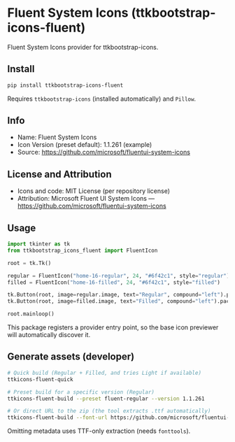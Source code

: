 # Fluent System Icons (ttkbootstrap-icons-fluent)

Fluent System Icons provider for ttkbootstrap-icons.

## Install

```bash
pip install ttkbootstrap-icons-fluent
```

Requires `ttkbootstrap-icons` (installed automatically) and `Pillow`.

## Info

- Name: Fluent System Icons
- Icon Version (preset default): 1.1.261 (example)
- Source: https://github.com/microsoft/fluentui-system-icons

## License and Attribution

- Icons and code: MIT License (per repository license)
- Attribution: Microsoft Fluent UI System Icons — https://github.com/microsoft/fluentui-system-icons

## Usage

```python
import tkinter as tk
from ttkbootstrap_icons_fluent import FluentIcon

root = tk.Tk()

regular = FluentIcon("home-16-regular", 24, "#6f42c1", style="regular")
filled = FluentIcon("home-16-filled", 24, "#6f42c1", style="filled")

tk.Button(root, image=regular.image, text="Regular", compound="left").pack()
tk.Button(root, image=filled.image, text="Filled", compound="left").pack()

root.mainloop()
```

This package registers a provider entry point, so the base icon previewer will automatically discover it.

## Generate assets (developer)

```bash
# Quick build (Regular + Filled, and tries Light if available)
ttkicons-fluent-quick

# Preset build for a specific version (Regular)
ttkicons-fluent-build --preset fluent-regular --version 1.1.261

# Or direct URL to the zip (the tool extracts .ttf automatically)
ttkicons-fluent-build --font-url https://github.com/microsoft/fluentui-system-icons/releases/download/v1.1.261/FluentSystemIcons-Font.zip
```

Omitting metadata uses TTF-only extraction (needs `fonttools`).
